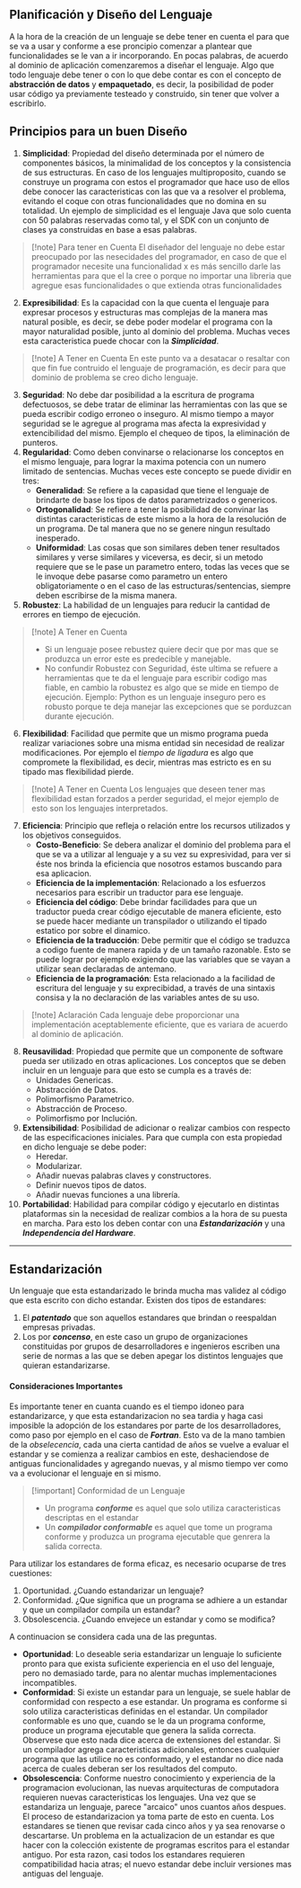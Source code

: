 
## Planificación y Diseño del Lenguaje

A la hora de la creación de un lenguaje se debe tener en cuenta el para que se va a usar y conforme a ese proncipio comenzar a plantear que funcionalidades se le van a ir incorporando. En pocas palabras, de acuerdo al dominio de aplicación comenzaremos a diseñar el lenguaje.
Algo que todo lenguaje debe tener o con lo que debe contar es con el concepto de **abstracción de datos** y **empaquetado**, es decir, la posibilidad de poder usar código ya previamente testeado y construido, sin tener que volver a escribirlo.

## Principios para un buen Diseño

1. **Simplicidad**: Propiedad del diseño determinada por el número de componentes básicos, la minimalidad de los conceptos y la consistencia de sus estructuras. En caso de los lenguajes multiproposito, cuando se construye un programa con estos el programador que hace uso de ellos debe conocer las caracteristicas con las que va a resolver el problema, evitando el coque con otras funcionalidades que no domina en su totalidad. Un ejemplo de simplicidad es el lenguaje Java que solo cuenta con 50 palabras reservadas como tal, y el SDK con un conjunto de clases ya construidas en base a esas palabras.

>[!note] Para tener en Cuenta
>El diseñador del lenguaje no debe estar preocupado por las nesecidades del programador, en caso de que el programador necesite una funcionalidad x es más sencillo darle las herramientas para que el la cree o porque no importar una libreria que agregue esas funcionalidades o que extienda otras funcionalidades

2. **Expresibilidad**: Es la capacidad con la que cuenta el lenguaje para expresar procesos y estructuras mas complejas de la manera mas natural posible, es decir, se debe poder modelar el programa con la mayor naturalidad posible, junto al dominio del problema. Muchas veces esta caracteristica puede chocar con la ***Simplicidad***.

>[!note] A Tener en Cuenta
>En este punto va a desatacar o resaltar con que fin fue contruido el lenguaje de programación, es decir para que dominio de problema se creo dicho lenguaje.

3. **Seguridad**: No debe dar posibilidad a la escritura de programa defectuosos, se debe tratar de eliminar las herramientas con las que se pueda escribir codigo erroneo o inseguro. Al mismo tiempo a mayor seguridad se le agregue al programa mas afecta la expresividad y extencibilidad del mismo. Ejemplo el chequeo de tipos, la eliminación de punteros. 
4. **Regularidad**: Como deben convinarse o relacionarse los conceptos en el mismo lenguaje, para lograr la maxima potencia con un numero limitado de sentencias. Muchas veces este concepto se puede dividir en tres: 
	- **Generalidad**: Se refiere a la capasidad que tiene el lenguaje de brindarte de base los tipos de datos parametrizados o genericos.
	- **Ortogonalidad**: Se refiere a tener la posibilidad de convinar las distintas caracteristicas de este mismo a la hora de la resolución de un programa. De tal manera que no se genere ningun resultado inesperado.
	- **Uniformidad**: Las cosas que son similares deben tener resultados similares y verse similares y viceversa, es decir, si un metodo requiere que se le pase un parametro entero, todas las veces que se le invoque debe pasarse como parametro un entero obligatoriamente o en el caso de las estructuras/sentencias, siempre deben escribirse de la misma manera.
5. **Robustez**: La habilidad de un lenguajes para reducir la cantidad de errores en tiempo de ejecución.

>[!note] A Tener en Cuenta
> - Si un lenguaje posee rebustez quiere decir que por mas que se produzca un error este es predecible y manejable.
> - No confundir Robustez con Seguridad, éste ultima se refuere a herramientas que te da el lenguaje para escribir codigo mas fiable, en cambio la robustez es algo que se mide en tiempo de ejecución. Ejemplo: Python es un lenguaje inseguro pero es robusto porque te deja manejar las excepciones que se porduzcan durante ejecución.

6. **Flexibilidad**: Facilidad que permite que un mismo programa pueda realizar variaciones sobre una misma entidad sin necesidad de realizar modificaciones. Por ejemplo el *tiempo de ligadura* es algo que compromete la flexibilidad, es decir, mientras mas estricto es en su tipado mas flexibilidad pierde.

>[!note] A Tener en Cuenta
>Los lenguajes que deseen tener mas flexibilidad estan forzados a perder seguridad, el mejor ejemplo de esto son los lenguajes interpretados.

7. **Eficiencia**: Principio que refleja o relación entre los recursos utilizados y los objetivos conseguidos. 
	- **Costo-Beneficio**: Se debera analizar el dominio del problema para el que se va a utilizar al lenguaje y a su vez su expresividad, para ver si éste nos brinda la eficiencia que nosotros estamos buscando para esa aplicacion.
	- **Eficiencia de la implementación**: Relacionado a los esfuerzos necesarios para escribir un traductor para ese lenguaje.
	- **Eficiencia del código**: Debe brindar facilidades para que un traductor pueda crear código ejecutable de manera eficiente, esto se puede hacer mediante un transpilador o utilizando el tipado estatico por sobre el dinamico.
	- **Eficiencia de la traducción**: Debe permitir que el código se traduzca a codigo fuente de manera rapida y de un tamaño razonable. Esto se puede lograr por ejemplo exigiendo que las variables que se vayan a utilizar sean declaradas de antemano.
	- **Eficiencia de la programación**: Esta relacionado a la facilidad de escritura del lenguaje y su exprecibidad, a través de una sintaxis consisa y la no declaración de las variables antes de su uso.

>[!note] Aclaración
>Cada lenguaje debe proporcionar una implementación aceptablemente eficiente, que es variara de acuerdo al dominio de aplicación.

8. **Reusavilidad**: Propiedad que permite que un componente de software pueda ser utilizado en otras aplicaciones. Los conceptos que se deben incluir en un lenguaje para que esto se cumpla es a través de:
	- Unidades Genericas.
	- Abstracción de Datos.
	- Polimorfismo Parametrico.
	- Abstracción de Proceso.
	- Polimorfismo por Inclución.
9. **Extensibilidad**: Posibilidad de adicionar o realizar cambios con respecto de las especificaciones iniciales. Para que cumpla con esta propiedad en dicho lenguaje se debe poder:
	- Heredar.
	- Modularizar.
	- Añadir nuevas palabras claves y constructores.
	- Definir nuevos tipos de datos.
	- Añadir nuevas funciones a una librería.
10. **Portabilidad**: Habilidad para compilar código y ejecutarlo en distintas plataformas sin la necesidad de realizar combios a la hora de su puesta en marcha. Para esto los deben contar con una ***Estandarización*** y una ***Independencia del Hardware***.

---

## Estandarización

Un lenguaje que esta estandarizado le brinda mucha mas validez al código que esta escrito con dicho estandar. Existen dos tipos de estandares:

1. El ***patentado*** que son aquellos estandares que brindan o reespaldan empresas privadas.
2. Los por ***concenso***, en este caso un grupo de organizaciones constituidas por grupos de desarrolladores e ingenieros escriben una serie de normas a las que se deben apegar los distintos lenguajes que quieran estandarizarse.

#### Consideraciones Importantes

Es importante tener en cuanta cuando es el tiempo idoneo para estandarizarce, y que esta estandarizacion no sea tardia y haga casi imposible la adopción de los estandares por parte de los desarrolladores, como paso por ejemplo en el caso de ***Fortran***. Esto va de la mano tambien de la *obselecencia*, cada una cierta cantidad de años se vuelve a evaluar el estandar y se comienza a realizar cambios en este, deshaciendose de antiguas funcionalidades y agregando nuevas, y al mismo tiempo ver como va a evolucionar el lenguaje en si mismo.

>[!important] Conformidad de un Lenguaje
>- Un programa ***conforme*** es aquel que solo utiliza caracteristicas descriptas en el estandar
>- Un ***compilador conformable*** es aquel que tome un programa conforme y produzca un programa ejecutable que genrera la salida correcta.

Para utilizar los estandares de forma eficaz, es necesario ocuparse de tres cuestiones:
1. Oportunidad. ¿Cuando estandarizar un lenguaje?
2. Conformidad. ¿Que significa que un programa se adhiere a un estandar y que un compilador compila un estandar?
3. Obsolescencia. ¿Cuando envejece un estandar y como se modifica?

A continuacion se considera cada una de las preguntas.

- **Oportunidad**: Lo deseable seria estandarizar un lenguaje lo suficiente pronto para que exista suficiente experiencia en el uso del lenguaje, pero no demasiado tarde, para no alentar muchas implementaciones incompatibles.
- **Conformidad**: Si existe un estandar para un lenguaje, se suele hablar de conformidad con respecto a ese estandar. Un programa es conforme si solo utiliza caracteristicas definidas en el estandar. Un compilador conformable es uno que, cuando se le da un programa conforme, produce un programa ejecutable que genera la salida correcta. Observese que esto nada dice acerca de extensiones del estandar. Si un compilador agrega caracteristicas adicionales, entonces cualquier programa que las utilice no es conformado, y el estandar no dice nada acerca de cuales deberan ser los resultados del computo.
- **Obsolescencia**: Conforme nuestro conocimiento y experiencia de la programacion evolucionan, las nuevas arquitecturas de computadora requieren nuevas caracteristicas los lenguajes. Una vez que se estandariza un lenguaje, parece "arcaico" unos cuantos años despues. El proceso de estandarizacion ya toma parte de esto en cuenta. Los estandares se tienen que revisar cada cinco años y ya sea renovarse o descartarse. Un problema en la actualizacion de un estandar es que hacer con la colección existente de programas escritos para el estandar antiguo. Por esta razon, casi todos los estandares requieren compatibilidad hacia atras; el nuevo estandar debe incluir versiones mas antiguas del lenguaje.